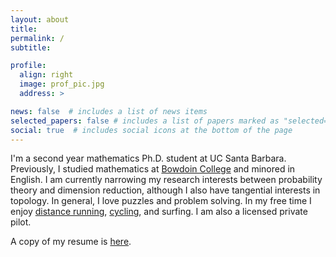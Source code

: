 ```yaml
---
layout: about
title: 
permalink: /
subtitle: 

profile:
  align: right
  image: prof_pic.jpg
  address: >

news: false  # includes a list of news items
selected_papers: false # includes a list of papers marked as "selected={true}"
social: true  # includes social icons at the bottom of the page
---
```


I'm a second year mathematics Ph.D. student at UC Santa Barbara.  Previously, I studied mathematics at [Bowdoin College](https://en.wikipedia.org/wiki/Bowdoin_College) and minored in English.  I am currently narrowing my research interests between probability theory and dimension reduction, although I also have tangential interests in topology.  In general, I love puzzles and problem solving.  In my free time I enjoy [distance running](https://www.strava.com/athletes/68004667), [cycling](https://www.strava.com/athletes/68004667), and surfing.  I am also a licensed private pilot.  

A copy of my resume is [here](assets/pdf/resume_8-29.pdf).
